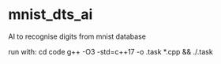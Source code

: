 # mnist_dts_ai
AI to recognise digits from mnist database  

run with:
cd code
g++ -O3 -std=c++17 -o .task *.cpp && ./.task
